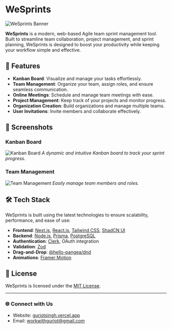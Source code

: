 # WeSprints

![WeSprints Banner](https://raw.githubusercontent.com/yourusername/yourrepo/main/demo/landingPage.jpg)

**WeSprints** is a modern, web-based Agile team sprint management tool. Built to streamline team collaboration, project management, and sprint planning, WeSprints is designed to boost your productivity while keeping your workflow simple and effective.

## 🚀 Features

- **Kanban Board**: Visualize and manage your tasks effortlessly.
- **Team Management**: Organize your team, assign roles, and ensure seamless communication.
- **Online Meetings**: Schedule and manage team meetings with ease.
- **Project Management**: Keep track of your projects and monitor progress.
- **Organization Creation**: Build organizations and manage multiple teams.
- **User Invitations**: Invite members and collaborate effectively.

## 🌟 Screenshots

### Kanban Board
![Kanban Board](https://raw.githubusercontent.com/yourusername/yourrepo/main/demo/KunBun.jpg)
_A dynamic and intuitive Kanban board to track your sprint progress._

### Team Management
![Team Management](https://raw.githubusercontent.com/yourusername/yourrepo/main/demo/Team.jpg)
_Easily manage team members and roles._


## 🛠 Tech Stack

WeSprints is built using the latest technologies to ensure scalability, performance, and ease of use:

- **Frontend**: [Next.js](https://nextjs.org/), [React.js](https://reactjs.org/), [Tailwind CSS](https://tailwindcss.com/), [ShadCN UI](https://shadcn.dev/)
- **Backend**: [Node.js](https://nodejs.org/), [Prisma](https://www.prisma.io/), [PostgreSQL](https://www.postgresql.org/)
- **Authentication**: [Clerk](https://clerk.dev/), OAuth integration
- **Validation**: [Zod](https://zod.dev/)
- **Drag-and-Drop**: [@hello-pangea/dnd](https://hello-pangea.github.io/dnd/)
- **Animations**: [Framer Motion](https://www.framer.com/motion/)


## 📜 License

WeSprints is licensed under the [MIT License](LICENSE).

---

### 🌐 Connect with Us

- Website: [gurjotsingh.vercel.app](https://gurjotsingh.vercel.app)
- Email: [workwithgurjot@gmail.com](mailto:workwithgurjot@gmail.com)

